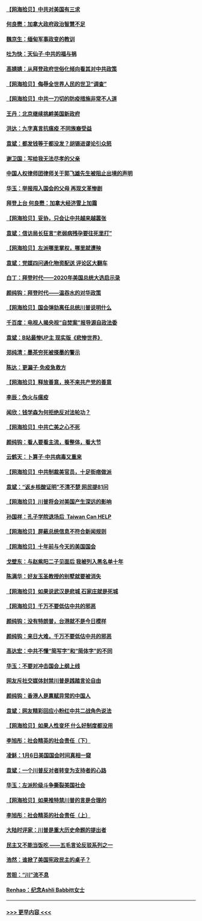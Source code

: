#### [【网海拾贝】中共对美国有三求](../pages/nsc993/n12735197.md?t=02052301) 
#### [何良懋：加拿大政府政治智慧不足](../pages/nsc993/n12734323.md?t=02052301) 
#### [魏京生：缅甸军事政变的教训](../pages/nsc993/n12732470.md?t=02052301) 
#### [吐为快：天仙子·中共的福与祸](../pages/nsc993/n12732165.md?t=02052301) 
#### [高婧婧：从拜登政府世俗化倾向看其对中共政策](../pages/nsc993/n12730028.md?t=02052301) 
#### [【网海拾贝】侮辱全世界人民的世卫“调查”](../pages/nsc993/n12727884.md?t=02052301) 
#### [【网海拾贝】中共一刀切的防疫措施非常不人道](../pages/nsc993/n12724879.md?t=02052301) 
#### [王丹：北京继续挑衅美国新政府](../pages/nsc993/n12722456.md?t=02052301) 
#### [洪达：九字真言抗瘟疫 不同族裔受益](../pages/nsc993/n12722448.md?t=02052301) 
#### [袁斌：都发钱等于都没发？胡锡进谬论引众怒](../pages/nsc993/n12722393.md?t=02052301) 
#### [谢卫国：写给我无法尽孝的父亲](../pages/nsc993/n12720325.md?t=02052301) 
#### [中国人权律师团律师关于郭飞雄先生被阻止出境的声明](../pages/nsc993/n12720203.md?t=02052301) 
#### [华玉：举报闯入国会的父母 再现文革惨剧](../pages/nsc993/n12719070.md?t=02052301) 
#### [拜登上台 何良懋：加拿大经济雪上加霜](../pages/nsc993/n12718943.md?t=02052301) 
#### [【网海拾贝】妥协，只会让中共越来越嚣张](../pages/nsc993/n12717392.md?t=02052301) 
#### [袁斌：信访局长狂言“老弱病残孕要往死里打”](../pages/nsc993/n12717343.md?t=02052301) 
#### [【网海拾贝】左派哪里掌权，哪里就遭殃](../pages/nsc993/n12715009.md?t=02052301) 
#### [袁斌：党媒四问通化物资配送 评论区大翻车](../pages/nsc993/n12714950.md?t=02052301) 
#### [白丁：拜登时代——2020年美国总统大选启示录](../pages/nsc993/n12714920.md?t=02052301) 
#### [颜纯钩：拜登时代——温吞水的对华政策](../pages/nsc993/n12713245.md?t=02052301) 
#### [【网海拾贝】国会弹劾离任总统川普说明什么](../pages/nsc993/n12712816.md?t=02052301) 
#### [千百度：电视人揭央视“自焚案”报导源自政法委](../pages/nsc993/n12709760.md?t=02052301) 
#### [袁斌：B站最惨UP主 现实版《悲惨世界》](../pages/nsc993/n12709686.md?t=02052301) 
#### [郑纯清：墨茶穷死被搽墨的警示](../pages/nsc993/n12709262.md?t=02052301) 
#### [陈达：更漏子·免疫急救方](../pages/nsc993/n12709244.md?t=02052301) 
#### [【网海拾贝】释放善意，换不来共产党的善意](../pages/nsc993/n12708361.md?t=02052301) 
#### [李辰：伪火与瘟疫](../pages/nsc993/n12707981.md?t=02052301) 
#### [闻欣：钱学森为何拒绝反对法轮功？](../pages/nsc993/n12707407.md?t=02052301) 
#### [【网海拾贝】中共亡美之心不死](../pages/nsc993/n12707621.md?t=02052301) 
#### [颜纯钩：看人要看主流，看整体，看大节](../pages/nsc993/n12707536.md?t=02052301) 
#### [云鹤天：卜算子‧中共病毒又重来](../pages/nsc993/n12707408.md?t=02052301) 
#### [【网海拾贝】中共制裁美官员，十足街痞做派](../pages/nsc993/n12705115.md?t=02052301) 
#### [袁斌：“返乡核酸证明”不清不楚 网民提81问](../pages/nsc993/n12704982.md?t=02052301) 
#### [【网海拾贝】川普将会对美国产生深远的影响](../pages/nsc993/n12703045.md?t=02052301) 
#### [孙国祥：孔子学院退场后  Taiwan Can HELP](../pages/nsc993/n12702430.md?t=02052301) 
#### [【网海拾贝】屏蔽总统信息不符合新闻规则](../pages/nsc993/n12699998.md?t=02052301) 
#### [【网海拾贝】十年前与今天的美国国会](../pages/nsc993/n12696993.md?t=02052301) 
#### [戈壁东：与赵紫阳二子见面后 我被列入黑名单十年](../pages/nsc993/n12696215.md?t=02052301) 
#### [陈满华：好友玉圣教授的别墅就要被消失](../pages/nsc993/n12695411.md?t=02052301) 
#### [【网海拾贝】如果说武汉是悲城 石家庄就是死城](../pages/nsc993/n12694589.md?t=02052301) 
#### [【网海拾贝】千万不要低估中共的邪恶](../pages/nsc993/n12692771.md?t=02052301) 
#### [颜纯钩：没有特朗普，台港就不是今日模样](../pages/nsc993/n12692678.md?t=02052301) 
#### [颜纯钩：来日大难，千万不要低估中共的邪恶](../pages/nsc993/n12692080.md?t=02052301) 
#### [高达宏：中共不懂“简写字”和“简体字”的不同](../pages/nsc993/n12692068.md?t=02052301) 
#### [华玉：不要对冲击国会上纲上线](../pages/nsc993/n12689948.md?t=02052301) 
#### [网友斥社交媒体封禁川普是践踏言论自由](../pages/nsc993/n12687482.md?t=02052301) 
#### [颜纯钩：香港人是禀赋异常的中国人](../pages/nsc993/n12685142.md?t=02052301) 
#### [袁斌：网友精彩回应小粉红中共二战角色说法](../pages/nsc993/n12684994.md?t=02052301) 
#### [【网海拾贝】如果人性变坏 什么好制度都没用](../pages/nsc993/n12683000.md?t=02052301) 
#### [李旭彤：社会精英的社会责任（下）](../pages/nsc993/n12680604.md?t=02052301) 
#### [凌稣：1月6日美国国会时间真相一窥](../pages/nsc993/n12682780.md?t=02052301) 
#### [袁斌：一个川普反对者转变为支持者的心路](../pages/nsc993/n12682700.md?t=02052301) 
#### [华玉：左派阶级斗争撕裂美国社会](../pages/nsc993/n12681226.md?t=02052301) 
#### [【网海拾贝】如果推特禁川普的言是合理的](../pages/nsc993/n12681232.md?t=02052301) 
#### [李旭彤：社会精英的社会责任（上）](../pages/nsc993/n12680501.md?t=02052301) 
#### [大陆时评家：川普是重大历史命题的提出者](../pages/nsc993/n12679904.md?t=02052301) 
#### [民主又不能当饭吃 ——五毛言论反驳系列之一](../pages/nsc993/n12679877.md?t=02052301) 
#### [浩然：谁掀了美国宪政民主的桌子？](../pages/nsc993/n12679850.md?t=02052301) 
#### [苦胆：“川”流不息](../pages/nsc993/n12678388.md?t=02052301) 
#### [Renhao：纪念Ashli Babbitt女士](../pages/nsc993/n12678359.md?t=02052301) 

----
#### [ >>> 更早内容 <<< ](../indexes/nsc993-earlier.md)
